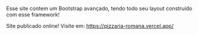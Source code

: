 Esse site contem um Bootstrap avançado, tendo todo seu layout construído com esse framework!

Site publicado online!
Visite em:
https://pizzaria-romana.vercel.app/
